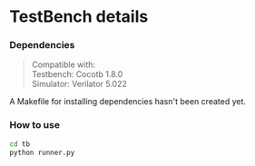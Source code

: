 # TestBench details

### Dependencies

> Compatible with: <br>
> Testbench: Cocotb 1.8.0 <br>
> Simulator: Verilator 5.022

A Makefile for installing dependencies hasn't been created yet.

### How to use

```bash
cd tb
python runner.py
```






